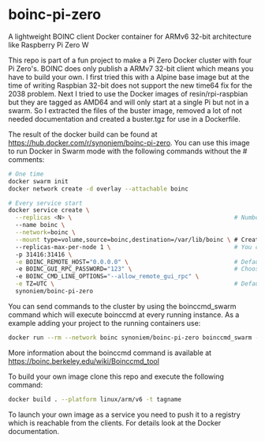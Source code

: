 # boinc-pi-zero
A lightweight BOINC client Docker container for ARMv6 32-bit architecture like Raspberry Pi Zero W

This repo is part of a fun project to make a Pi Zero Docker cluster with four Pi Zero's. BOINC does only publish a ARMv7 32-bit client which means you have to build your own.
I first tried this with a Alpine base image but at the time of writing Raspbian 32-bit does not support the new time64 fix for the 2038 problem. 
Next I tried to use the Docker images of resin/rpi-raspbian but they are tagged as AMD64 and will only start at a single Pi but not in a swarm. So I extracted the files of the buster image, removed a lot of not needed documentation and created a buster.tgz for use in a Dockerfile.

The result of the docker build can be found at https://hub.docker.com/r/synoniem/boinc-pi-zero. You can use this image to run Docker in Swarm mode with the following commands without the # comments:
```sh
# One time
docker swarm init
docker network create -d overlay --attachable boinc

# Every service start
docker service create \
  --replicas <N> \                                              # Number of instances
  --name boinc \
  --network=boinc \
  --mount type=volume,source=boinc,destination=/var/lib/boinc \ # Create persistant storage to save your work
  --replicas-max-per-node 1 \                                   # You can only have one BOINC persistant storage per node
  -p 31416:31416 \
  -e BOINC_REMOTE_HOST="0.0.0.0" \                              # Default the whole internet. Limit it to your own taste.
  -e BOINC_GUI_RPC_PASSWORD="123" \                             # Choose your own
  -e BOINC_CMD_LINE_OPTIONS="--allow_remote_gui_rpc" \
  -e TZ=UTC \                                                   # Default is UTC
  synoniem/boinc-pi-zero
```
You can send commands to the cluster by using the boinccmd_swarm command which will execute boinccmd at every running instance.
As a example adding your project to the running containers use:
```sh
docker run --rm --network boinc synoniem/boinc-pi-zero boinccmd_swarm --passwd 123 --project_attach https://project.url account_key
```
More information about the boinccmd command is available at https://boinc.berkeley.edu/wiki/Boinccmd_tool

To build your own image clone this repo and execute the following command:
```sh
docker build . --platform linux/arm/v6 -t tagname
```

To launch your own image as a service you need to push it to a registry which is reachable from the clients. For details look at the Docker documentation.
